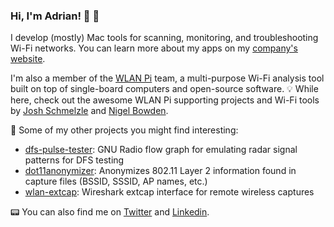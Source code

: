 ### Hi, I'm Adrian! 👋 📶

I develop (mostly) Mac tools for scanning, monitoring, and troubleshooting Wi-Fi networks. You can learn more about my apps on my [company's website](https://www.intuitibits.com).

I'm also a member of the [WLAN Pi](https://github.com/WLAN-Pi) team, a multi-purpose Wi-Fi analysis tool built on top of single-board computers and open-source software. 💡 While here, check out the awesome WLAN Pi supporting projects and Wi-Fi tools by [Josh Schmelzle](https://github.com/joshschmelzle) and [Nigel Bowden](https://github.com/wifinigel).

🔭 Some of my other projects you might find interesting:
  - [dfs-pulse-tester](https://github.com/adriangranados/dfs-pulse-tester): GNU Radio flow graph for emulating radar signal patterns for DFS testing
  - [dot11anonymizer](https://github.com/adriangranados/dot11anonymizer): Anonymizes 802.11 Layer 2 information found in capture files (BSSID, SSSID, AP names, etc.)
  - [wlan-extcap](https://github.com/adriangranados/wlan-extcap): Wireshark extcap interface for remote wireless captures

📟 You can also find me on [Twitter](https://www.twitter.com/adriangranados) and [Linkedin](https://www.linkedin.com/in/adriangranados/).
